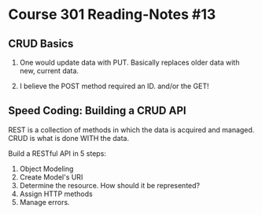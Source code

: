 # Course 301 Reading-Notes #13

## CRUD Basics

1. One would update data with PUT. Basically replaces older data with new, current data.

2. I believe the POST method required an ID. and/or the GET!

## Speed Coding: Building a CRUD API

REST is a collection of methods in which the data is acquired and managed. CRUD is what is done WITH the data.

Build a RESTful API in 5 steps:

1. Object Modeling
2. Create Model's URI
3. Determine the resource. How should it be represented?
4. Assign HTTP methods
5. Manage errors.
